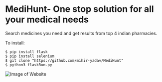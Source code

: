 # MediHunt- One stop solution for all your medical needs
Search medicines you need and get results from top 4 indian pharmacies.

To install:
```
$ pip install flask  
$ pip install selenium  
$ git clone "https://github.com/mihir-yadav/MediHunt"  
$ python3 flaskRun.py  
```
![Image of Website](https://github.com/mihir-yadav/Medi_Hunt/blob/master/Demo/MediHunt_demo.png?raw=true)
